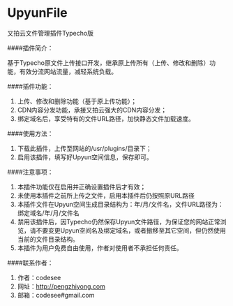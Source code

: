 UpyunFile
=========

又拍云文件管理插件Typecho版

####插件简介：

  基于Typecho原文件上传接口开发，继承原上传所有（上传、修改和删除）功能，有效分流网站流量，减轻系统负载。
  
####插件功能：

  1. 上传、修改和删除功能（基于原上传功能）；
  2. CDN内容分发功能，承接又拍云强大的CDN内容分发；
  3. 绑定域名后，享受特有的文件URL路径，加快静态文件加载速度。

####使用方法：

  1. 下载此插件，上传至网站的/usr/plugins/目录下；
  2. 启用该插件，填写好Upyun空间信息，保存即可。

####注意事项：

  1. 本插件功能仅在启用并正确设置插件后才有效；
  2. 未使用本插件之前所上传之文件，启用本插件后仍按照原URL路径
  3. 本插件文件在Upyun空间生成目录结构为：年/月/文件名，文件URL路径为：绑定域名/年/月/文件名
  4. 禁用该插件后，因Typecho仍然保存Upyun文件路径，为保证您的网站正常浏览，请不要变更Upyun空间名及绑定域名，或者搬移至其它空间，但仍然使用当前的文件目录结构。
  5. 本插件为用户免费自由使用，作者对使用者不承担任何责任。

####联系作者：

  1. 作者：codesee 
  2. 网址：<http://pengzhiyong.com>
  3. 邮箱：codesee#gmail.com
